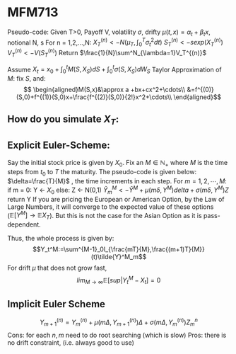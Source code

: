 # MFM713
Pseudo-code:
Given T>0, Payoff V, volatility $\sigma$, drifty $\mu(t,x)=\alpha_t+\beta_tx$, notional N, s
For n = 1,2,...,N:
	$X^{(n)}_T<-N(\mu_T,\int^T_0\sigma^2_t dt)$
	$S^{(n)}_T <- sexp(X^{(n)}_T)$ 
	$V_T^{(n)}<-V(S^{(n)}_T)$ 
Return $\frac{1}{N}\sum^N_{\lambda=1}V_T^{(n)}$ 

Assume $X_t=x_0+\int^t_0M(S,X_S)dS+\int^t_0\sigma(S,X_S)dW_S$ 
Taylor Approximation of $M$: fix $S$, and: $$
\begin{aligned}M(S,x)&\approx a +bx+cx^2+\cdots\\
&=f^{(0)}(S,0)+f^{(1)}(S,0)x+\frac{f^{(2)}(S,0)}{2!}x^2+\cdots\\
\end{aligned}$$
## How do you simulate $X_T$:
## Explicit Euler-Scheme:
Say the initial stock price is given by $X_0$. Fix an $M\in\mathbb{N}_+$ where $M$ is the time steps from $t_0$ to $T$ the maturity. The pseudo-code is given below:
$\delta=\frac{T}{M}$ , the time increments in each step.
For $m=1,2,\cdots,M$:
	if m = 0:
		Y <- $X_0$
	else:
		Z <- N(0,1)
		$\tilde Y^M_m <- \tilde Y^M + \mu(m\delta,Y^M)delta +\sigma(m\delta,Y^M)Z$
return Y
If you are pricing the European or American Option, by the Law of Large Numbers, it will converge to the expected value of these options ($\mathbb{E}[Y^M]\rightarrow\mathbb{E}X_T$). But this is not the case for the Asian Option as it is pass-dependent. 

Thus, the whole process is given by:$$Y_t^M:=\sum^{M-1}_0I_{\frac{mT}{M},\frac{(m+1)T}{M}}(t)\tilde{Y}^M_m$$
For drift $\mu$ that does not grow fast, $$lim_{M\rightarrow\infty}\mathbb{E}\left[sup|Y^M_t-X_t\right]=0$$

## Implicit Euler Scheme
$$Y^{(n)}_{m+1}=Y^{(n)}_m+\mu(m\Delta,Y^{(n)}_{m+1})\Delta+\sigma(m\Delta,Y^{(n)}_m)Z^n_m$$
Cons: for each $n, m$ need to do root searching (which is slow)
Pros: there is no drift constraint, (i.e. always good to use)


